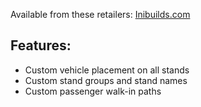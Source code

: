 <!--- Licensed Under: CC BY-NC 4.0 --->
Available from these retailers: [Inibuilds.com](https://inibuilds.com/products/flying-partners-slovakia-pardubice-lkpd-for-msfs)
## Features:
- Custom vehicle placement on all stands
- Custom stand groups and stand names
- Custom passenger walk-in paths